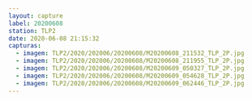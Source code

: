 ```yaml
---
layout: capture
label: 20200608
station: TLP2
date: 2020-06-08 21:15:32
capturas:
  - imagem: TLP2/2020/202006/20200608/M20200608_211532_TLP_2P.jpg
  - imagem: TLP2/2020/202006/20200608/M20200608_211955_TLP_2P.jpg
  - imagem: TLP2/2020/202006/20200608/M20200609_050327_TLP_2P.jpg
  - imagem: TLP2/2020/202006/20200608/M20200609_054628_TLP_2P.jpg
  - imagem: TLP2/2020/202006/20200608/M20200609_062446_TLP_2P.jpg
---
```

